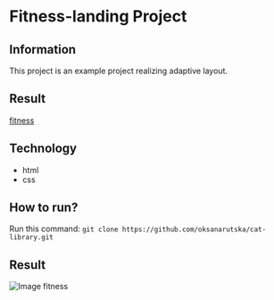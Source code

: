 # Fitness-landing Project 
## Information
This project is an example project realizing adaptive layout.
## Result
[fitness](https://oksanarutska.github.io/mate-academy-lessons/task-5/index.html)
## Technology
- html
- css

## How to run?
 Run this command: ```git clone https://github.com/oksanarutska/cat-library.git```
## Result
![Image fitness](https://github.com/oksanarutska/fitness-landing/blob/master/Fitness.png)
